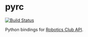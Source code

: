 pyrc
==========

[![Build Status](https://travis-ci.org/CMU-Robotics-Club/pyrc.svg)](https://travis-ci.org/CMU-Robotics-Club/pyrc)

Python bindings for [Robotics Club API](https://roboticsclub.org/docs/).

